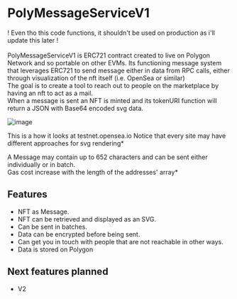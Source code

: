 # PolyMessageServiceV1
! Even tho this code functions, it shouldn't be used on production as i'll update this later !<br><br>
PolyMessageServiceV1 is ERC721 contract created to live on Polygon Network and so portable on other EVMs. Its functioning message system that leverages ERC721 to send message either in data from RPC calls, either through visualization of the nft itself (i.e. OpenSea or similar)<br>
The goal is to create a tool to reach out to people on the marketplace by having an nft to act as a mail.<br>
When a message is sent an NFT is minted and its tokenURI function will return a JSON with Base64 encoded svg data.<br>

![image](https://user-images.githubusercontent.com/104315978/203834827-ac9835d1-0a86-4469-9dae-7ab3d511867e.png)

This is a how it looks at testnet.opensea.io 
Notice that every site may have different approaches for svg rendering*

A Message may contain up to 652 characters and can be sent either individually or in batch. <br>
Gas cost increase with the length of the addresses' array*


## Features
 
 - NFT as Message.
 - NFT can be retrieved and displayed as an SVG.
 - Can be sent in batches.
 - Data can be encrypted before being sent.
 - Can get you in touch with people that are not reachable in other ways.
 - Data is stored on Polygon 

## Next features planned
 
 - V2


